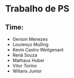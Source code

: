 # Trabalho de PS

## Time:

- Gerson Menezes
- Lourenço Mulling
- Kevin Castro Weitgenant
- Renã Souza
- Mathaus Huber
- Vitor Torino
- Wilians Junior


